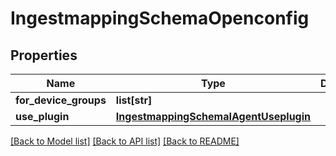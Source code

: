 # IngestmappingSchemaOpenconfig

## Properties
Name | Type | Description | Notes
------------ | ------------- | ------------- | -------------
**for_device_groups** | **list[str]** |  | [optional] 
**use_plugin** | [**IngestmappingSchemaIAgentUseplugin**](IngestmappingSchemaIAgentUseplugin.md) |  | [optional] 

[[Back to Model list]](../README.md#documentation-for-models) [[Back to API list]](../README.md#documentation-for-api-endpoints) [[Back to README]](../README.md)


